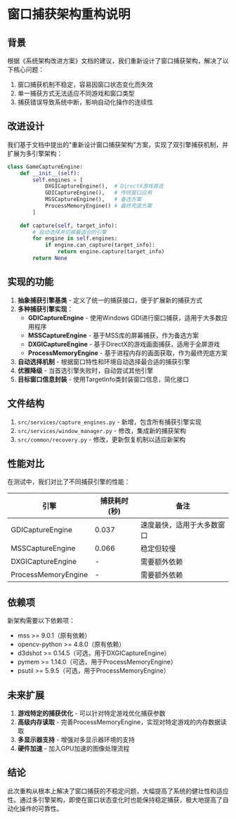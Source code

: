 # 窗口捕获架构重构说明

## 背景

根据《系统架构改进方案》文档的建议，我们重新设计了窗口捕获架构，解决了以下核心问题：

1. 窗口捕获机制不稳定，容易因窗口状态变化而失效
2. 单一捕获方式无法适应不同游戏和窗口类型
3. 捕获错误导致系统中断，影响自动化操作的连续性

## 改进设计

我们基于文档中提出的"重新设计窗口捕获架构"方案，实现了双引擎捕获机制，并扩展为多引擎架构：

```python
class GameCaptureEngine:
    def __init__(self):
        self.engines = [
            DXGICaptureEngine(),  # DirectX游戏首选
            GDICaptureEngine(),   # 传统窗口应用
            MSSCaptureEngine(),   # 备选方案
            ProcessMemoryEngine() # 最终兜底方案
        ]
        
    def capture(self, target_info):
        # 自动选择并切换最适合的引擎
        for engine in self.engines:
            if engine.can_capture(target_info):
                return engine.capture(target_info)
        return None
```

## 实现的功能

1. **抽象捕获引擎基类** - 定义了统一的捕获接口，便于扩展新的捕获方式
2. **多种捕获引擎实现**：
   - **GDICaptureEngine** - 使用Windows GDI进行窗口捕获，适用于大多数应用程序
   - **MSSCaptureEngine** - 基于MSS库的屏幕捕获，作为备选方案
   - **DXGICaptureEngine** - 基于DirectX的游戏画面捕获，适用于全屏游戏
   - **ProcessMemoryEngine** - 基于进程内存的画面获取，作为最终兜底方案
3. **自动选择机制** - 根据窗口特性和环境自动选择最合适的捕获引擎
4. **优雅降级** - 当首选引擎失败时，自动尝试其他引擎
5. **目标窗口信息封装** - 使用TargetInfo类封装窗口信息，简化接口

## 文件结构

1. `src/services/capture_engines.py` - 新增，包含所有捕获引擎实现
2. `src/services/window_manager.py` - 修改，集成新的捕获架构
3. `src/common/recovery.py` - 修改，更新恢复机制以适应新架构

## 性能对比

在测试中，我们对比了不同捕获引擎的性能：

| 引擎 | 捕获耗时(秒) | 备注 |
|------|------------|------|
| GDICaptureEngine | 0.037 | 速度最快，适用于大多数窗口 |
| MSSCaptureEngine | 0.066 | 稳定但较慢 |
| DXGICaptureEngine | - | 需要额外依赖 |
| ProcessMemoryEngine | - | 需要额外依赖 |

## 依赖项

新架构需要以下依赖项：
- mss >= 9.0.1（原有依赖）
- opencv-python >= 4.8.0（原有依赖）
- d3dshot >= 0.14.5（可选，用于DXGICaptureEngine）
- pymem >= 1.14.0（可选，用于ProcessMemoryEngine）
- psutil >= 5.9.5（可选，用于ProcessMemoryEngine）

## 未来扩展

1. **游戏特定的捕获优化** - 可以针对特定游戏优化捕获参数
2. **高级内存读取** - 完善ProcessMemoryEngine，实现对特定游戏的内存数据读取
3. **多显示器支持** - 增强对多显示器环境的支持
4. **硬件加速** - 加入GPU加速的图像处理流程

## 结论

此次重构从根本上解决了窗口捕获的不稳定问题，大幅提高了系统的健壮性和适应性。通过多引擎架构，即使在窗口状态变化时也能保持稳定捕获，极大地提高了自动化操作的可靠性。 